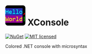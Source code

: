 # [![XConsole project](https://raw.githubusercontent.com/chubrik/XConsole/main/icon.png)](#) XConsole
[![NuGet](https://img.shields.io/nuget/v/XConsole.svg)](https://www.nuget.org/packages/XConsole/)
[![MIT licensed](https://img.shields.io/badge/license-MIT-blue.svg)](https://github.com/chubrik/XConsole/blob/main/LICENSE)

Colored .NET console with microsyntax
